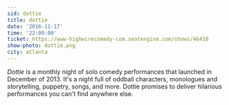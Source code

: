```yaml
---
sid: dottie
title: dottie
date: '2016-11-17'
time: '22:00:00'
ticket: https://www-highwirecomedy-com.seatengine.com/shows/46410
show-photo: dottie.png
city: atlanta
---
```

*Dottie* is a monthly night of solo comedy performances that launched in December of 2013. It's a night full of oddball characters, monologues and storytelling, puppetry, songs, and more. Dottie promises to deliver hilarious performances you can't find anywhere else.
